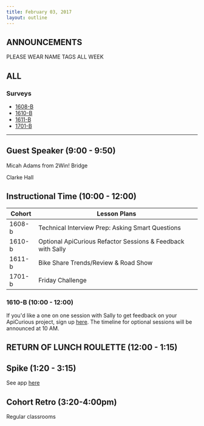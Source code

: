 ```yaml
---
title: February 03, 2017
layout: outline
---
```


## ANNOUNCEMENTS
PLEASE WEAR NAME TAGS ALL WEEK

## ALL

### Surveys
*   [1608-B]()
*   [1610-B](https://goo.gl/forms/TsByh1a28LiYKghj1)
*   [1611-B](https://goo.gl/forms/yuXXKUGLEdLJK8873)
*   [1701-B](https://goo.gl/forms/dTWgsogUDBZOSw3S2)

***

## Guest Speaker (9:00 - 9:50)

Micah Adams from 2Win! Bridge

Clarke Hall

## Instructional Time (10:00 - 12:00)

| Cohort | Lesson Plans |
| ------ | ------------ |
| 1608-b | Technical Interview Prep: Asking Smart Questions |
| 1610-b | Optional ApiCurious Refactor Sessions & Feedback with Sally |
| 1611-b | Bike Share Trends/Review & Road Show |
| 1701-b | Friday Challenge |

### 1610-B (10:00 - 12:00)

If you'd like a one on one session with Sally to get feedback on your ApiCurious project, sign up [here](https://goo.gl/forms/nsAUGmPylQO3K2UC2). The timeline for optional sessions will be announced at 10 AM.

## RETURN OF LUNCH ROULETTE (12:00 - 1:15)

## Spike (1:20 - 3:15)

See app [here](https://turing-fridays.firebaseapp.com/)

## Cohort Retro (3:20-4:00pm)

Regular classrooms

